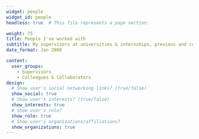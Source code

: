 ```yaml
---
widget: people
widget_id: people
headless: true  # This file represents a page section.

weight: 75
title: People I've worked with
subtitle: My supervisors at universities & internships, previous and current colleagues and collaborators
date_format: Jan 2006

content:
  user_groups:
    - Supervisors
    - Colleagues & Collaborators
design:
  # Show user's social networking links? (true/false)
  show_social: true
  # Show user's interests? (true/false)
  show_interests: true
  # Show user's role?
  show_role: true
  # Show user's organizations/affiliations?
  show_organizations: true
---
```

